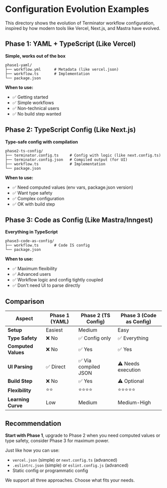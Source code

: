 # Configuration Evolution Examples

This directory shows the evolution of Terminator workflow configuration, inspired by how modern tools like Vercel, Next.js, and Mastra have evolved.

## Phase 1: YAML + TypeScript (Like Vercel)

**Simple, works out of the box**

```
phase1-yaml/
├── workflow.yml      # Metadata (like vercel.json)
├── workflow.ts       # Implementation
└── package.json
```

**When to use:**
- ✅ Getting started
- ✅ Simple workflows
- ✅ Non-technical users
- ✅ No build step wanted

## Phase 2: TypeScript Config (Like Next.js)

**Type-safe config with compilation**

```
phase2-ts-config/
├── terminator.config.ts     # Config with logic (like next.config.ts)
├── terminator.config.json   # Compiled output (for UI)
├── workflow.ts              # Implementation
└── package.json
```

**When to use:**
- ✅ Need computed values (env vars, package.json version)
- ✅ Want type safety
- ✅ Complex configuration
- ✅ OK with build step

## Phase 3: Code as Config (Like Mastra/Inngest)

**Everything in TypeScript**

```
phase3-code-as-config/
├── workflow.ts       # Code IS config
└── package.json
```

**When to use:**
- ✅ Maximum flexibility
- ✅ Advanced users
- ✅ Workflow logic and config tightly coupled
- ✅ Don't need UI to parse directly

## Comparison

| Aspect | Phase 1 (YAML) | Phase 2 (TS Config) | Phase 3 (Code as Config) |
|--------|----------------|---------------------|--------------------------|
| **Setup** | Easiest | Medium | Easy |
| **Type Safety** | ❌ No | ✅ Config only | ✅ Everything |
| **Computed Values** | ❌ No | ✅ Yes | ✅ Yes |
| **UI Parsing** | ✅ Direct | ✅ Via compiled JSON | ⚠️ Needs execution |
| **Build Step** | ❌ No | ✅ Yes | ⚠️ Optional |
| **Flexibility** | ⭐⭐ | ⭐⭐⭐⭐ | ⭐⭐⭐⭐⭐ |
| **Learning Curve** | Low | Medium | Medium-High |

## Recommendation

**Start with Phase 1**, upgrade to Phase 2 when you need computed values or type safety, consider Phase 3 for maximum power.

Just like how you can use:
- `vercel.json` (simple) or `next.config.ts` (advanced)
- `.eslintrc.json` (simple) or `eslint.config.js` (advanced)
- Static config or programmatic config

We support all three approaches. Choose what fits your needs.
